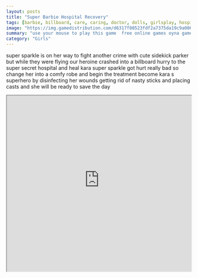```yaml
---
layout: posts
title: "Super Barbie Hospital Recovery"
tags: [barbie, billboard, care, caring, doctor, dolls, girlsplay, hospital, injury, kara, parker, super, superhero, treatment, sparkle, free, online, games, oyna, game, free, games, play, play, games]
image: "https://img.gamedistribution.com/d6317f80523fdf2a7375da19c9a006b8.jpg"
summary: "use your mouse to play this game  free online games oyna game free games play play games"
category: "Girls"
---
```


super sparkle is on her way to fight another crime with cute sidekick parker but while they were flying our heroine crashed into a billboard hurry to the super secret hospital and heal kara super sparkle got hurt really bad so change her into a comfy robe and begin the treatment become kara s superhero by disinfecting her wounds getting rid of nasty sticks and placing casts and she will be ready to save the day

<iframe width="100%" height="480px;" src="https://flash.gamedistribution.com?game=d6317f80523fdf2a7375da19c9a006b8"></iframe>